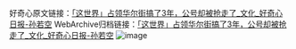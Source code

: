 好奇心原文链接：[「这世界」占领华尔街搞了3年，公号却被抢走了_文化_好奇心日报-孙若空](https://www.qdaily.com/articles/2594.html)
WebArchive归档链接：[「这世界」占领华尔街搞了3年，公号却被抢走了_文化_好奇心日报-孙若空](http://web.archive.org/web/20190623151230/https://www.qdaily.com/articles/2594.html)
![image](http://ww3.sinaimg.cn/large/007d5XDply1g3v6dx42q5j30u0392hdt)